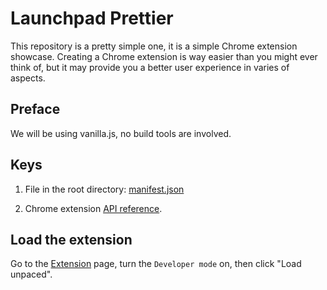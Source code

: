 # Launchpad Prettier

This repository is a pretty simple one, it is a simple Chrome extension
showcase. Creating a Chrome extension is way easier than you might ever
think of, but it may provide you a better user experience in varies of
aspects.

## Preface

We will be using vanilla.js, no build tools are involved.

## Keys

1. File in the root directory: [manifest.json](https://developer.chrome.com/docs/extensions/mv3/manifest/)

2. Chrome extension [API reference](https://developer.chrome.com/docs/extensions/reference/).

## Load the extension

Go to the [Extension](chrome://extensions) page, turn the `Developer mode` on,
then click "Load unpaced".
